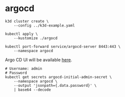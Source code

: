 # argocd

```
k3d cluster create \
    --config ../k3d-example.yaml

kubectl apply \
    --kustomize ./argocd
```

```
kubectl port-forward service/argocd-server 8443:443 \
    --namespace argocd
```

Argo CD UI will be available [here](https://localhost:8443).

```
# Username: admin
# Password
kubectl get secrets argocd-initial-admin-secret \
    --namespace argocd \
    --output 'jsonpath={.data.password}' \
    | base64 --decode
```
